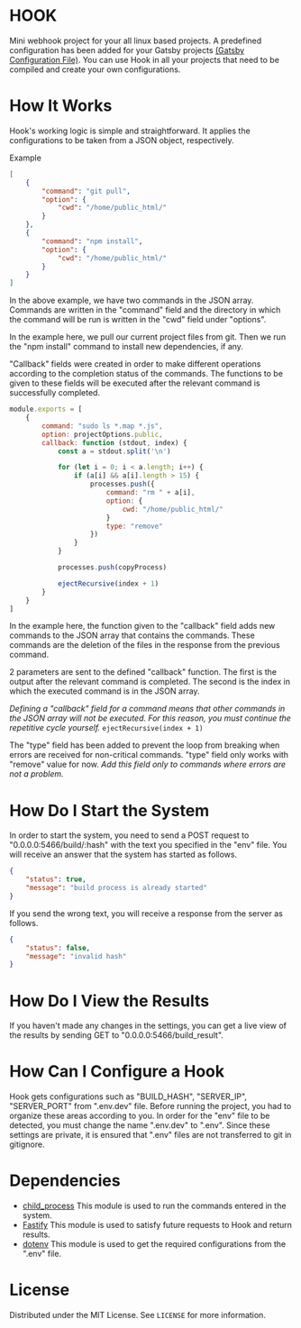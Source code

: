 # HOOK

Mini webhook project for your all linux based projects. A predefined configuration has been added for your Gatsby projects [(Gatsby Configuration File)](https://github.com/FastnTech/hook/blob/master/hook_commands/gatsby.js). You can use Hook in all your projects that need to be compiled and create your own configurations.

# How It Works

Hook's working logic is simple and straightforward. It applies the configurations to be taken from a JSON object, respectively.

Example
```json
[
    {
        "command": "git pull",
        "option": {
            "cwd": "/home/public_html/"
        }
    },
    {
        "command": "npm install",
        "option": {
            "cwd": "/home/public_html/"
        }
    }
]
```

In the above example, we have two commands in the JSON array. Commands are written in the "command" field and the directory in which the command will be run is written in the "cwd" field under "options". 

In the example here, we pull our current project files from git. Then we run the "npm install" command to install new dependencies, if any.

"Callback" fields were created in order to make different operations according to the completion status of the commands. The functions to be given to these fields will be executed after the relevant command is successfully completed.

```js
module.exports = [
    {
        command: "sudo ls *.map *.js",
        option: projectOptions.public,
        callback: function (stdout, index) {
            const a = stdout.split('\n')

            for (let i = 0; i < a.length; i++) {
                if (a[i] && a[i].length > 15) {
                    processes.push({
                        command: "rm " + a[i],
                        option: {
                            cwd: "/home/public_html/"
                        }
                        type: "remove"
                    })
                }
            }

            processes.push(copyProcess)

            ejectRecursive(index + 1)
        }
    }
]
```

In the example here, the function given to the "callback" field adds new commands to the JSON array that contains the commands. These commands are the deletion of the files in the response from the previous command.

2 parameters are sent to the defined "callback" function. The first is the output after the relevant command is completed. The second is the index in which the executed command is in the JSON array.

*Defining a "callback" field for a command means that other commands in the JSON array will not be executed. For this reason, you must continue the repetitive cycle yourself.* `ejectRecursive(index + 1)`

The "type" field has been added to prevent the loop from breaking when errors are received for non-critical commands. "type" field only works with "remove" value for now. *Add this field only to commands where errors are not a problem.*

# How Do I Start the System

In order to start the system, you need to send a POST request to "0.0.0.0:5466/build/:hash" with the text you specified in the "env" file. You will receive an answer that the system has started as follows.

```json
{
    "status": true,
    "message": "build process is already started"
}
```

If you send the wrong text, you will receive a response from the server as follows.

```json
{
    "status": false,
    "message": "invalid hash"
}
```

# How Do I View the Results

If you haven't made any changes in the settings, you can get a live view of the results by sending GET to "0.0.0.0:5466/build_result".

# How Can I Configure a Hook

Hook gets configurations such as "BUILD_HASH", "SERVER_IP", "SERVER_PORT" from ".env.dev" file. Before running the project, you had to organize these areas according to you. In order for the "env" file to be detected, you must change the name ".env.dev" to ".env". Since these settings are private, it is ensured that ".env" files are not transferred to git in gitignore.

# Dependencies

- [child_process](https://www.npmjs.com/package/child_process)
This module is used to run the commands entered in the system.
- [Fastify](https://www.npmjs.com/package/fastify)
This module is used to satisfy future requests to Hook and return results.
- [dotenv](https://www.npmjs.com/package/dotenv)
This module is used to get the required configurations from the ".env" file.

# License

Distributed under the MIT License. See `LICENSE` for more information.
